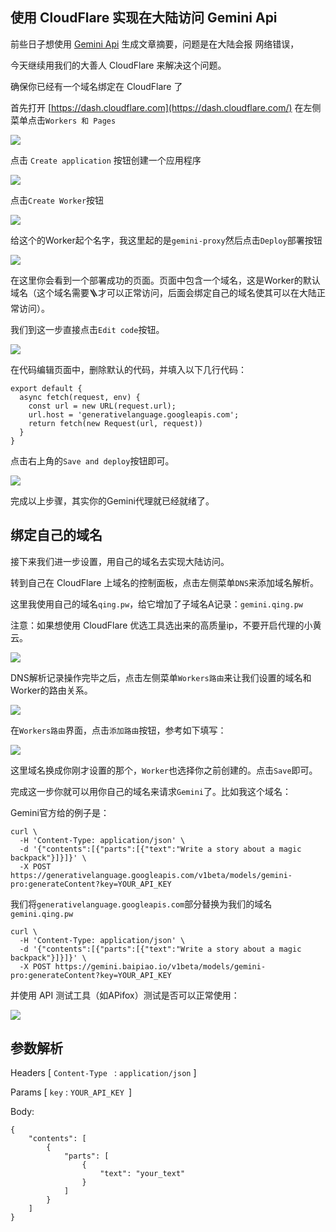 ## 使用 CloudFlare 实现在大陆访问 Gemini Api

前些日子想使用 [Gemini Api](https://makersuite.google.com/app/apikey) 生成文章摘要，问题是在大陆会报 网络错误，

今天继续用我们的大善人 CloudFlare 来解决这个问题。

确保你已经有一个域名绑定在 CloudFlare 了

首先打开 [https://dash.cloudflare.com](https://dash.cloudflare.com/) 在左侧菜单点击`Workers 和 Pages`

![](https://telegraph-image-6cq.pages.dev/file/fd5b71d9fc891664b08e4.jpg)

点击 `Create application` 按钮创建一个应用程序

![](https://telegraph-image-6cq.pages.dev/file/ead65e2f1457ce8c85883.jpg)

点击`Create Worker`按钮

![](https://telegraph-image-6cq.pages.dev/file/e1cc5df15393655c15087.jpg)

给这个的Worker起个名字，我这里起的是`gemini-proxy`然后点击`Deploy`部署按钮

![](https://telegraph-image-6cq.pages.dev/file/98a0f983381a68b03f50b.jpg)

在这里你会看到一个部署成功的页面。页面中包含一个域名，这是Worker的默认域名（这个域名需要🪜才可以正常访问，后面会绑定自己的域名使其可以在大陆正常访问）。

我们到这一步直接点击`Edit code`按钮。

![](https://telegraph-image-6cq.pages.dev/file/3ef284f44f84a2b877656.jpg)

在代码编辑页面中，删除默认的代码，并填入以下几行代码：

```
export default {
  async fetch(request, env) {
    const url = new URL(request.url);
    url.host = 'generativelanguage.googleapis.com';
    return fetch(new Request(url, request))
  }
}
```

点击右上角的`Save and deploy`按钮即可。

![](https://telegraph-image-6cq.pages.dev/file/b15ad847c6e4585e88da1.jpg)

完成以上步骤，其实你的Gemini代理就已经就绪了。

## 绑定自己的域名

接下来我们进一步设置，用自己的域名去实现大陆访问。

转到自己在 CloudFlare 上域名的控制面板，点击左侧菜单`DNS`来添加域名解析。

这里我使用自己的域名`qing.pw`，给它增加了子域名A记录：`gemini.qing.pw`

注意：如果想使用 CloudFlare 优选工具选出来的高质量ip，不要开启代理的小黄云。

![](https://telegraph-image-6cq.pages.dev/file/2bea30bce48543a483d16.jpg)

DNS解析记录操作完毕之后，点击左侧菜单`Workers路由`来让我们设置的域名和Worker的路由关系。

![](https://telegraph-image-6cq.pages.dev/file/9ffbf2240bf052472bdc3.jpg)

在`Workers路由`界面，点击`添加路由`按钮，参考如下填写：

![](https://telegraph-image-6cq.pages.dev/file/6fd5cf371b5a6015acd29.jpg)

这里域名换成你刚才设置的那个，`Worker`也选择你之前创建的。点击`Save`即可。

完成这一步你就可以用你自己的域名来请求`Gemini`了。比如我这个域名：

Gemini官方给的例子是：

```
curl \
  -H 'Content-Type: application/json' \
  -d '{"contents":[{"parts":[{"text":"Write a story about a magic backpack"}]}]}' \
  -X POST https://generativelanguage.googleapis.com/v1beta/models/gemini-pro:generateContent?key=YOUR_API_KEY
```

我们将`generativelanguage.googleapis.com`部分替换为我们的域名`gemini.qing.pw`

```
curl \
  -H 'Content-Type: application/json' \
  -d '{"contents":[{"parts":[{"text":"Write a story about a magic backpack"}]}]}' \
  -X POST https://gemini.baipiao.io/v1beta/models/gemini-pro:generateContent?key=YOUR_API_KEY
```

并使用 API 测试工具（如APifox）测试是否可以正常使用：

![](https://telegraph-image-6cq.pages.dev/file/d0502a317a46ac4f7eb5f.jpg)

## 参数解析

Headers [ `Content-Type ` : `application/json` ]

Params [ `key` : `YOUR_API_KEY `]

Body:

```
{
    "contents": [
        {
            "parts": [
                {
                    "text": "your_text"
                }
            ]
        }
    ]
}
```

